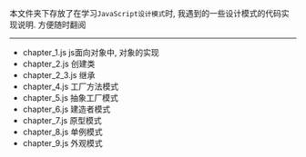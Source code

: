 本文件夹下存放了在学习`JavaScript设计模式`时, 我遇到的一些设计模式的代码实现说明. 方便随时翻阅

---

* chapter_1.js  js面向对象中, 对象的实现
* chapter_2.js  创建类
* chapter_2_3.js    继承
* chapter_4.js  工厂方法模式
* chapter_5.js  抽象工厂模式
* chapter_6.js  建造者模式
* chapter_7.js  原型模式
* chapter_8.js  单例模式    
* chapter_9.js  外观模式